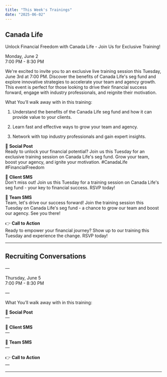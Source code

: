 ```yaml
---
title: "This Week's Trainings"
date: "2025-06-02"
---
```


## Canada Life

Unlock Financial Freedom with Canada Life - Join Us for Exclusive Training!

Monday, June 2  
7:00 PM - 8:30 PM


We're excited to invite you to an exclusive live training session this Tuesday, June 3rd at 7:00 PM. Discover the benefits of Canada Life's seg fund and explore innovative strategies to accelerate your team and agency growth. This event is perfect for those looking to drive their financial success forward, engage with industry professionals, and reignite their motivation.

What You’ll walk away with in this training:

1. Understand the benefits of the Canada Life seg fund and how it can provide value to your clients.

2. Learn fast and effective ways to grow your team and agency.

3. Network with top industry professionals and gain expert insights.

📢 **Social Post**  
Ready to unlock your financial potential? Join us this Tuesday for an exclusive training session on Canada Life's seg fund. Grow your team, boost your agency, and ignite your motivation. #CanadaLife #FinancialFreedom

📨 **Client SMS**  
Don't miss out! Join us this Tuesday for a training session on Canada Life's seg fund - your key to financial success. RSVP today!

👥 **Team SMS**  
Team, let's drive our success forward! Join the training session this Tuesday on Canada Life's seg fund - a chance to grow our team and boost our agency. See you there!

👉 **Call to Action**  
Ready to empower your financial journey? Show up to our training this Tuesday and experience the change. RSVP today!

---

## Recruiting Conversations

—

Thursday, June 5  
7:00 PM - 8:30 PM


—

What You’ll walk away with in this training:



📢 **Social Post**  
—

📨 **Client SMS**  
—

👥 **Team SMS**  
—

👉 **Call to Action**  
—

---

